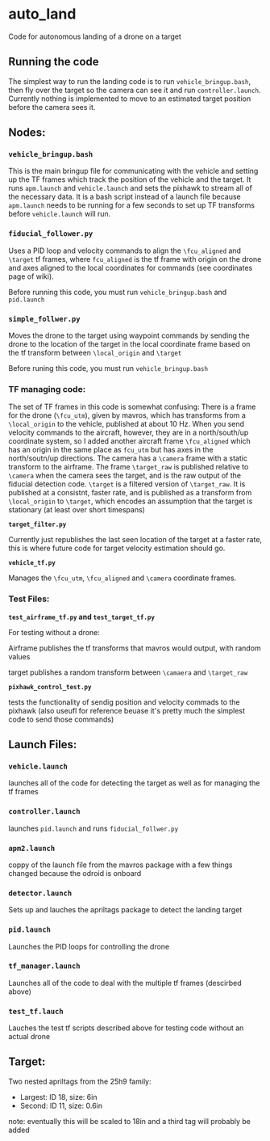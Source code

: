 # auto_land
Code for autonomous landing of a drone on a target

## Running the code

The simplest way to run the landing code is to run `vehicle_bringup.bash`, then fly over the target so the camera can see it and run `controller.launch`. Currently nothing is implemented to move to an estimated target position before the camera sees it.

## Nodes:
### `vehicle_bringup.bash` 
This is the main bringup file for communicating with the vehicle and setting up the TF frames which track the position of the vehicle and the target. It runs `apm.launch` and `vehicle.launch` and sets the pixhawk to stream all of the necessary data. It is a bash script instead of a launch file because `apm.launch` needs to be running for a few seconds to set up TF transforms before `vehicle.launch` will run.

### `fiducial_follower.py`
Uses a PID loop and velocity commands to align the `\fcu_aligned` and `\target` tf frames, where `fcu_aligned` is the tf frame with origin on the drone and axes aligned to the local coordinates for commands (see coordinates page of wiki).

Before running this code, you must run `vehicle_bringup.bash` and `pid.launch`

### `simple_follwer.py`
Moves the drone to the target using waypoint commands by sending the drone to the location of the target in the local coordinate frame based on the tf transform between `\local_origin` and `\target`

Before runing this code, you must run `vehicle_bringup.bash`

### TF managing code:
The set of TF frames in this code is somewhat confusing: There is a frame for the drone (`\fcu_utm`), given by mavros, which has transforms from a `\local_origin` to the vehicle, published at about 10 Hz. When you send velocity commands to the aircraft, however, they are in a north/south/up coordinate system, so I added another aircraft frame `\fcu_aligned` which has an origin in the same place as `fcu_utm` but has axes in the north/soutn/up directions. The camera has a `\camera` frame with a static transform to the airframe. The frame `\target_raw` is published relative to `\camera` when the camera sees the target, and is the raw output of the fiducial detection code. `\target` is a filtered version of `\target_raw`. It is published at a consistnt, faster rate, and is published as a transform from `\local_origin` to `\target`, which encodes an assumption that the target is stationary (at least over short timespans)

**`target_filter.py`**

Currently just republishes the last seen location of the target at a faster rate, this is where future code for target velocity estimation should go.


**`vehicle_tf.py`**

Manages the `\fcu_utm`, `\fcu_aligned` and `\camera` coordinate frames.

### Test Files:

**`test_airframe_tf.py` and `test_target_tf.py`**

For testing without a drone:

Airframe publishes the tf transforms that mavros would output, with random values

target publishes a random transform between `\camaera` and `\target_raw`

**`pixhawk_control_test.py`**

tests the functionality of sendig position and velocity commads to the pixhawk (also useufl for reference beuase it's pretty much the simplest code to send those commands)

## Launch Files:

### `vehicle.launch`
launches all of the code for detecting the target as well as for managing the tf frames

### `controller.launch`
launches `pid.launch` and runs `fiducial_follwer.py`

### `apm2.launch`
coppy of the launch file from the mavros package with a few things changed because the odroid is onboard

### `detector.launch`
Sets up and lauches the apriltags package to detect the landing target

### `pid.launch`
Launches the PID loops for controlling the drone

### `tf_manager.launch`
Launches all of the code to deal with the multiple tf frames (descirbed above)

### `test_tf.lauch`
Lauches the test tf scripts described above for testing code without an actual drone

## Target:

Two nested apriltags from the 25h9 family:
- Largest: ID 18, size: 6in
- Second: ID 11, size: 0.6in

note: eventually this will be scaled to 18in and a third tag will probably be added
